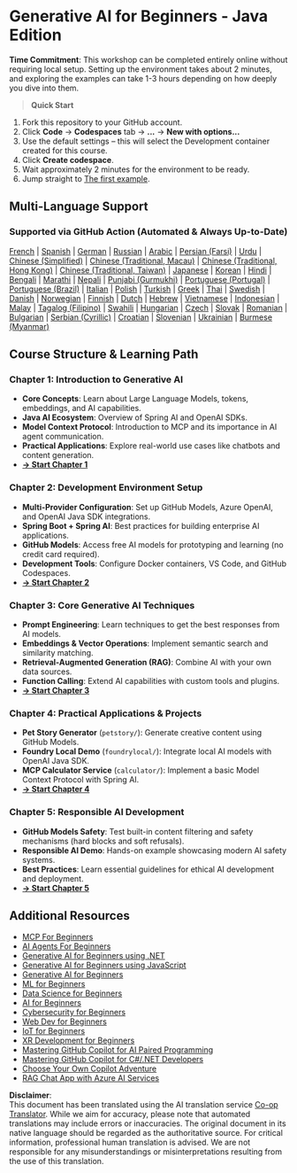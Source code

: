 <!--
CO_OP_TRANSLATOR_METADATA:
{
  "original_hash": "90ac762d40c6db51b8081cdb3e49e9db",
  "translation_date": "2025-08-07T10:59:14+00:00",
  "source_file": "README.md",
  "language_code": "en"
}
-->
# Generative AI for Beginners - Java Edition

**Time Commitment**: This workshop can be completed entirely online without requiring local setup. Setting up the environment takes about 2 minutes, and exploring the examples can take 1-3 hours depending on how deeply you dive into them.

> **Quick Start**

1. Fork this repository to your GitHub account.
2. Click **Code** → **Codespaces** tab → **...** → **New with options...**
3. Use the default settings – this will select the Development container created for this course.
4. Click **Create codespace**.
5. Wait approximately 2 minutes for the environment to be ready.
6. Jump straight to [The first example](./02-SetupDevEnvironment/README.md#step-2-create-a-github-personal-access-token).

## Multi-Language Support

### Supported via GitHub Action (Automated & Always Up-to-Date)

[French](../fr/README.md) | [Spanish](../es/README.md) | [German](../de/README.md) | [Russian](../ru/README.md) | [Arabic](../ar/README.md) | [Persian (Farsi)](../fa/README.md) | [Urdu](../ur/README.md) | [Chinese (Simplified)](../zh/README.md) | [Chinese (Traditional, Macau)](../mo/README.md) | [Chinese (Traditional, Hong Kong)](../hk/README.md) | [Chinese (Traditional, Taiwan)](../tw/README.md) | [Japanese](../ja/README.md) | [Korean](../ko/README.md) | [Hindi](../hi/README.md) | [Bengali](../bn/README.md) | [Marathi](../mr/README.md) | [Nepali](../ne/README.md) | [Punjabi (Gurmukhi)](../pa/README.md) | [Portuguese (Portugal)](../pt/README.md) | [Portuguese (Brazil)](../br/README.md) | [Italian](../it/README.md) | [Polish](../pl/README.md) | [Turkish](../tr/README.md) | [Greek](../el/README.md) | [Thai](../th/README.md) | [Swedish](../sv/README.md) | [Danish](../da/README.md) | [Norwegian](../no/README.md) | [Finnish](../fi/README.md) | [Dutch](../nl/README.md) | [Hebrew](../he/README.md) | [Vietnamese](../vi/README.md) | [Indonesian](../id/README.md) | [Malay](../ms/README.md) | [Tagalog (Filipino)](../tl/README.md) | [Swahili](../sw/README.md) | [Hungarian](../hu/README.md) | [Czech](../cs/README.md) | [Slovak](../sk/README.md) | [Romanian](../ro/README.md) | [Bulgarian](../bg/README.md) | [Serbian (Cyrillic)](../sr/README.md) | [Croatian](../hr/README.md) | [Slovenian](../sl/README.md) | [Ukrainian](../uk/README.md) | [Burmese (Myanmar)](../my/README.md)

## Course Structure & Learning Path

### **Chapter 1: Introduction to Generative AI**
- **Core Concepts**: Learn about Large Language Models, tokens, embeddings, and AI capabilities.
- **Java AI Ecosystem**: Overview of Spring AI and OpenAI SDKs.
- **Model Context Protocol**: Introduction to MCP and its importance in AI agent communication.
- **Practical Applications**: Explore real-world use cases like chatbots and content generation.
- **[→ Start Chapter 1](./01-IntroToGenAI/README.md)**

### **Chapter 2: Development Environment Setup**
- **Multi-Provider Configuration**: Set up GitHub Models, Azure OpenAI, and OpenAI Java SDK integrations.
- **Spring Boot + Spring AI**: Best practices for building enterprise AI applications.
- **GitHub Models**: Access free AI models for prototyping and learning (no credit card required).
- **Development Tools**: Configure Docker containers, VS Code, and GitHub Codespaces.
- **[→ Start Chapter 2](./02-SetupDevEnvironment/README.md)**

### **Chapter 3: Core Generative AI Techniques**
- **Prompt Engineering**: Learn techniques to get the best responses from AI models.
- **Embeddings & Vector Operations**: Implement semantic search and similarity matching.
- **Retrieval-Augmented Generation (RAG)**: Combine AI with your own data sources.
- **Function Calling**: Extend AI capabilities with custom tools and plugins.
- **[→ Start Chapter 3](./03-CoreGenerativeAITechniques/README.md)**

### **Chapter 4: Practical Applications & Projects**
- **Pet Story Generator** (`petstory/`): Generate creative content using GitHub Models.
- **Foundry Local Demo** (`foundrylocal/`): Integrate local AI models with OpenAI Java SDK.
- **MCP Calculator Service** (`calculator/`): Implement a basic Model Context Protocol with Spring AI.
- **[→ Start Chapter 4](./04-PracticalSamples/README.md)**

### **Chapter 5: Responsible AI Development**
- **GitHub Models Safety**: Test built-in content filtering and safety mechanisms (hard blocks and soft refusals).
- **Responsible AI Demo**: Hands-on example showcasing modern AI safety systems.
- **Best Practices**: Learn essential guidelines for ethical AI development and deployment.
- **[→ Start Chapter 5](./05-ResponsibleGenAI/README.md)**

## Additional Resources

- [MCP For Beginners](https://github.com/microsoft/mcp-for-beginners)
- [AI Agents For Beginners](https://github.com/microsoft/ai-agents-for-beginners)
- [Generative AI for Beginners using .NET](https://github.com/microsoft/Generative-AI-for-beginners-dotnet)
- [Generative AI for Beginners using JavaScript](https://github.com/microsoft/generative-ai-with-javascript)
- [Generative AI for Beginners](https://github.com/microsoft/generative-ai-for-beginners)
- [ML for Beginners](https://aka.ms/ml-beginners)
- [Data Science for Beginners](https://aka.ms/datascience-beginners)
- [AI for Beginners](https://aka.ms/ai-beginners)
- [Cybersecurity for Beginners](https://github.com/microsoft/Security-101)
- [Web Dev for Beginners](https://aka.ms/webdev-beginners)
- [IoT for Beginners](https://aka.ms/iot-beginners)
- [XR Development for Beginners](https://github.com/microsoft/xr-development-for-beginners)
- [Mastering GitHub Copilot for AI Paired Programming](https://aka.ms/GitHubCopilotAI)
- [Mastering GitHub Copilot for C#/.NET Developers](https://github.com/microsoft/mastering-github-copilot-for-dotnet-csharp-developers)
- [Choose Your Own Copilot Adventure](https://github.com/microsoft/CopilotAdventures)
- [RAG Chat App with Azure AI Services](https://github.com/Azure-Samples/azure-search-openai-demo-java)

**Disclaimer**:  
This document has been translated using the AI translation service [Co-op Translator](https://github.com/Azure/co-op-translator). While we aim for accuracy, please note that automated translations may include errors or inaccuracies. The original document in its native language should be regarded as the authoritative source. For critical information, professional human translation is advised. We are not responsible for any misunderstandings or misinterpretations resulting from the use of this translation.